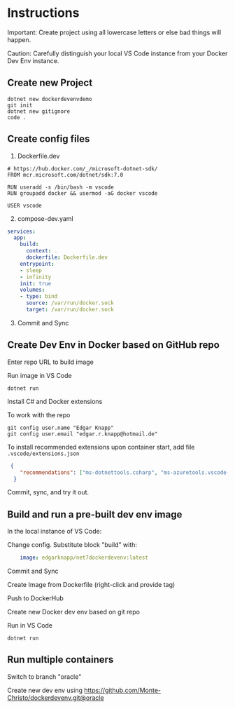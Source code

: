 # Instructions

Important: Create project using all lowercase letters or else bad things will happen.

Caution: Carefully distinguish your local VS Code instance from your Docker Dev Env instance.

## Create new Project

```
dotnet new dockerdevenvdemo
git init
dotnet new gitignore
code .
```

## Create config files

1. Dockerfile.dev

```Docker
# https://hub.docker.com/_/microsoft-dotnet-sdk/
FROM mcr.microsoft.com/dotnet/sdk:7.0

RUN useradd -s /bin/bash -m vscode
RUN groupadd docker && usermod -aG docker vscode

USER vscode
```

2. compose-dev.yaml

```YAML
services:
  app:
    build:
      context: .
      dockerfile: Dockerfile.dev
    entrypoint:
    - sleep
    - infinity
    init: true
    volumes:
    - type: bind
      source: /var/run/docker.sock
      target: /var/run/docker.sock
```

3. Commit and Sync

## Create Dev Env in Docker based on GitHub repo

Enter repo URL to build image

Run image in VS Code

```CLI
dotnet run
```
Install C# and Docker extensions

To work with the repo

```CLI
git config user.name "Edgar Knapp" 
git config user.email "edgar.r.knapp@hotmail.de"
```

To install recommended extensions upon container start, add file
`.vscode/extensions.json`

```JSON
 {
    "recommendations": ["ms-dotnettools.csharp", "ms-azuretools.vscode-docker"]
  }
  ```

Commit, sync, and try it out.

## Build and run a pre-built dev env image

In the local instance of VS Code:

Change config. Substitute block "build" with:

```YAML
    image: edgarknapp/net7dockerdevenv:latest
```

Commit and Sync

Create Image from Dockerfile (right-click and provide tag)

Push to DockerHub

Create new Docker dev env based on git repo

Run in VS Code

```CLI
dotnet run
```

## Run multiple containers

Switch to branch "oracle"

Create new dev env using https://github.com/Monte-Christo/dockerdevenv.git@oracle
